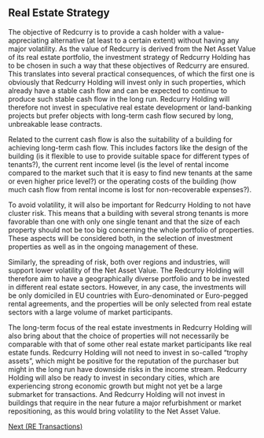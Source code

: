 ## Real Estate Strategy
The objective of Redcurry is to provide a cash holder with a value-appreciating alternative (at least to a certain extent) without having any major volatility. As the value of Redcurry is derived from the Net Asset Value of its real estate portfolio, the investment strategy of Redcurry Holding has to be chosen in such a way that these objectives of Redcurry are ensured. This translates into several practical consequences, of which the first one is obviously that Redcurry Holding will invest only in such properties, which already have a stable cash flow and can be expected to continue to produce such stable cash flow in the long run. Redcurry Holding will therefore not invest in speculative real estate development or land-banking projects but prefer objects with long-term cash flow secured by long, unbreakable lease contracts.

Related to the current cash flow is also the suitability of a building for achieving long-term cash flow. This includes factors like the design of the building (is it flexible to use to provide suitable space for different types of tenants?), the current rent income level (is the level of rental income compared to the market such that it is easy to find new tenants at the same or even higher price level?) or the operating costs of the building (how much cash flow from rental income is lost for non-recoverable expenses?).

To avoid volatility, it will also be important for Redcurry Holding to not have cluster risk. This means that a building with several strong tenants is more favorable than one with only one single tenant and that the size of each property should not be too big concerning the whole portfolio of properties. These aspects will be considered both, in the selection of investment properties as well as in the ongoing management of these.

Similarly, the spreading of risk, both over regions and industries, will support lower volatility of the Net Asset Value. The Redcurry Holding will therefore aim to have a geographically diverse portfolio and to be invested in different real estate sectors. However, in any case, the investments will be only domiciled in EU countries with Euro-denominated or Euro-pegged rental agreements, and the properties will be only selected from real estate sectors with a large volume of market participants.

The long-term focus of the real estate investments in Redcurry Holding will also bring about that the choice of properties will not necessarily be comparable with that of some other real estate market participants like real estate funds. Redcurry Holding will not need to invest in so-called “trophy assets”, which might be positive for the reputation of the purchaser but might in the long run have downside risks in the income stream. Redcurry Holding will also be ready to invest in secondary cities, which are experiencing strong economic growth but might not yet be a large submarket for transactions. And Redcurry Holding will not invest in buildings that require in the near future a major refurbishment or market repositioning, as this would bring volatility to the Net Asset Value. 

[Next (RE Transactions)](/asset/real/transactions.md)